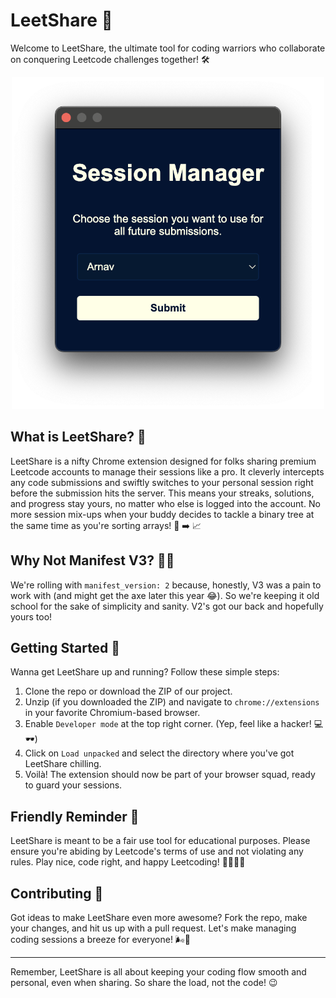 # LeetShare 🚀

Welcome to LeetShare, the ultimate tool for coding warriors who collaborate on conquering Leetcode challenges together! 🛠️

<p align="center"><img src="image.png" width=500 /></p>

## What is LeetShare? 🤔

LeetShare is a nifty Chrome extension designed for folks sharing premium Leetcode accounts to manage their sessions like a pro. It cleverly intercepts any code submissions and swiftly switches to your personal session right before the submission hits the server. This means your streaks, solutions, and progress stay yours, no matter who else is logged into the account. No more session mix-ups when your buddy decides to tackle a binary tree at the same time as you're sorting arrays! 🌳 ➡️ 📈

## Why Not Manifest V3? 🤷‍♂️

We're rolling with `manifest_version: 2` because, honestly, V3 was a pain to work with (and might get the axe later this year 😂). So we're keeping it old school for the sake of simplicity and sanity. V2's got our back and hopefully yours too!

## Getting Started 🌟

Wanna get LeetShare up and running? Follow these simple steps:

1. Clone the repo or download the ZIP of our project.
2. Unzip (if you downloaded the ZIP) and navigate to `chrome://extensions` in your favorite Chromium-based browser.
3. Enable `Developer mode` at the top right corner. (Yep, feel like a hacker! 💻🕶️)
4. Click on `Load unpacked` and select the directory where you've got LeetShare chilling.
5. Voilà! The extension should now be part of your browser squad, ready to guard your sessions.

## Friendly Reminder 📌

LeetShare is meant to be a fair use tool for educational purposes. Please ensure you're abiding by Leetcode's terms of use and not violating any rules. Play nice, code right, and happy Leetcoding! 👩‍💻👨‍💻

## Contributing 🤝

Got ideas to make LeetShare even more awesome? Fork the repo, make your changes, and hit us up with a pull request. Let's make managing coding sessions a breeze for everyone! 🌬️🍃

---

Remember, LeetShare is all about keeping your coding flow smooth and personal, even when sharing. So share the load, not the code! 😉
